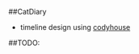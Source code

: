 ##CatDiary

* timeline design using [codyhouse](http://codyhouse.co/gem/vertical-timeline/)

##TODO: